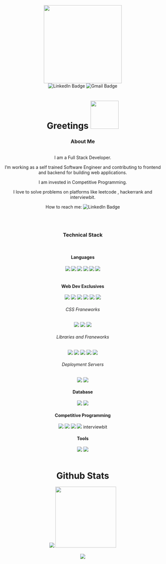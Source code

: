 <div id="header" align="center">
  <img src="https://media.giphy.com/media/gjrYDwbjnK8x36xZIO/giphy.gif" width="250"/>
</div>
<div id="badges" align="center">
  <img src="https://img.shields.io/badge/LinkedIn-blue?style=for-the-badge&logo=linkedin&logoColor=white" alt="LinkedIn Badge"/>
  <img src="https://img.shields.io/badge/Gmail-red?style=for-the-badge&logo=Gmail&logoColor=white" alt="Gmail Badge"/>
</div>
<div id="badges" align="center">
  <img src="https://komarev.com/ghpvc/?username=shivangdatta&style=flat-square&color=green" alt=""/>
</div>
<div align="center">
  <h1>Greetings
  <img src="https://media.giphy.com/media/v1.Y2lkPTc5MGI3NjExMmZvZHR1bGx0eGRxYXMzZmdueDlrd3pobHh6bXczYXdwbmF6NHFjciZlcD12MV9pbnRlcm5hbF9naWZfYnlfaWQmY3Q9Zw/Wj7lNjMNDxSmc/giphy.gif" width="90px">
  </h1>
  <h3> About Me</h3>
  <br>
  I am a Full Stack Developer.
    <p>
    I’m working as a self trained Software Engineer and contributing to frontend and backend for building web applications.
    <p>
    I am invested in Competitive Programming.
    <p>
    I love to solve problems on platforms like leetcode , hackerrank and interviewbit.
    <p>
    How to reach me: <img src="https://img.shields.io/badge/LinkedIn-blue?style=for-the-badge&logo=linkedin&logoColor=white" alt="LinkedIn Badge"/>
</div>
<div align="center">
  <br><br>
  <h3>Technical Stack</h3>
  <br>
  <h4> Languages <h4>
  <img src="https://img.shields.io/badge/c-%2300599C.svg?style=for-the-badge&logo=c&logoColor=white"/>
  <img src="https://img.shields.io/badge/c++-%2300599C.svg?style=for-the-badge&logo=c%2B%2B&logoColor=white"/>
  <img src="https://img.shields.io/badge/javascript-%23323330.svg?style=for-the-badge&logo=javascript&logoColor=%23F7DF1E"/>
  <img src="https://img.shields.io/badge/java-%23ED8B00.svg?style=for-the-badge&logo=java&logoColor=white"/>
  <img src="https://img.shields.io/badge/typescript-%23007ACC.svg?style=for-the-badge&logo=typescript&logoColor=white"/>
  <img src="	https://img.shields.io/badge/PHP-777BB4?style=for-the-badge&logo=php&logoColor=white">
  <br>
  <br>
  <h4>Web Dev Exclusives</h4>
  <img src="https://img.shields.io/badge/html5-%23E34F26.svg?style=for-the-badge&logo=html5&logoColor=white"/>
  <img src="https://img.shields.io/badge/css3-%231572B6.svg?style=for-the-badge&logo=css3&logoColor=white"/>
  <img src="https://img.shields.io/badge/javascript-%23323330.svg?style=for-the-badge&logo=javascript&logoColor=%23F7DF1E"/>
  <img src="https://img.shields.io/badge/TypeScript-007ACC?style=for-the-badge&logo=typescript&logoColor=white"/> 
  <img src="https://img.shields.io/badge/PHP-777BB4?style=for-the-badge&logo=php&logoColor=white">
  <img src="https://img.shields.io/badge/typescript-%23007ACC.svg?style=for-the-badge&logo=typescript&logoColor=white"/>
  <h6>CSS Franeworks </h6>
  <img src="https://img.shields.io/badge/bootstrap-%23563D7C.svg?style=for-the-badge&logo=bootstrap&logoColor=white">
  <img src="https://img.shields.io/badge/Tailwind_CSS-38B2AC?style=for-the-badge&logo=tailwind-css&logoColor=white">
  <img src="https://img.shields.io/badge/Material--UI-0081CB?style=for-the-badge&logo=material-ui&logoColor=white">
  <h6>Libraries and Franeworks </h6>
    <img src="https://img.shields.io/badge/React-20232A?style=for-the-badge&logo=react&logoColor=61DAFB">
    <img src="https://img.shields.io/badge/Next-black?style=for-the-badge&logo=next.js&logoColor=white">
    <img src="https://img.shields.io/badge/jQuery-0769AD?style=for-the-badge&logo=jquery&logoColor=white">
    <img src="https://img.shields.io/badge/Node.js-43853D?style=for-the-badge&logo=node.js&logoColor=white">
    <img src="https://img.shields.io/badge/React_Router-CA4245?style=for-the-badge&logo=react-router&logoColor=white">
  <h6>Deployment Servers </h6>
    <img src="https://img.shields.io/badge/Vercel-000000?style=for-the-badge&logo=vercel&logoColor=white">
    <img src="https://img.shields.io/badge/Netlify-00C7B7?style=for-the-badge&logo=netlify&logoColor=white">

  <h4> Database </h4>
    <img src="https://img.shields.io/badge/MySQL-00000F?style=for-the-badge&logo=mysql&logoColor=white">
    <img src="https://img.shields.io/badge/MongoDB-4EA94B?style=for-the-badge&logo=mongodb&logoColor=white">

  <h4> Competitive Programming</h4>
    <img src="https://img.shields.io/badge/-LeetCode-FFA116?style=for-the-badge&logo=LeetCode&logoColor=black">
    <img src="https://img.shields.io/badge/-Hackerrank-2EC866?style=for-the-badge&logo=HackerRank&logoColor=white">
    <img src="https://img.shields.io/badge/-CodeChef-5B4638?style=for-the-badge&logo=CodeChef&logoColor=white">
    <img src="https://img.shields.io/badge/Codeforces-445f9d?style=for-the-badge&logo=Codeforces&logoColor=whit">
    interviewbit
    
  <h4> Tools </h4>
    <img src="https://img.shields.io/badge/Visual_Studio-5C2D91?style=for-the-badge&logo=visual%20studio&logoColor=white">
    <img src="https://img.shields.io/badge/Eclipse-2C2255?style=for-the-badge&logo=eclipse&logoColor=white">
  <br><br>
</div>
<div align="center">
  <h1>Github Stats</h1>
  <div height="400px">
    <img src="https://github-readme-stats.vercel.app/api?username=shivangdatta&theme=dark&hide_border=false&include_all_commits=true&count_private=true" height="full"/>
    <img src="https://github-readme-stats.vercel.app/api/top-langs/?username=shivangdatta&theme=dark&hide_border=false&include_all_commits=true&count_private=true&layout=compact" height="195px"/>
  </div>
  <br>
  <img src="https://github-readme-streak-stats.herokuapp.com/?user=shivangdatta&theme=dark&hide_border=false">
</div>
